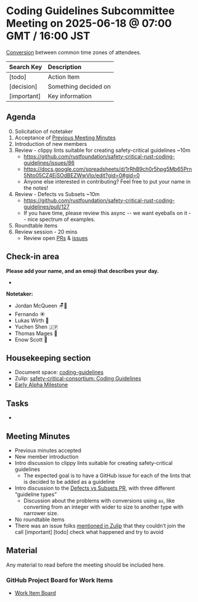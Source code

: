 # Coding Guidelines Subcommittee Meeting on 2025-06-18 @ 07:00 GMT / 16:00 JST

[Conversion](https://www.worldtimebuddy.com/?qm=1&lid=2643743,683506,5128581,1850147&h=2643743&date=2025-6-18&sln=8-9&hf=1) between common time zones of attendees.

| Search Key | Description |
| :---- | :---- |
| \[todo\] | Action Item |
| \[decision\] | Something decided on |
| \[important\] | Key information |

## Agenda

0. Solicitation of notetaker
1. Acceptance of [Previous Meeting Minutes](https://github.com/rustfoundation/safety-critical-rust-consortium/blob/main/subcommittee/coding-guidelines/meetings/2025-06-10/minutes.md)
2. Introduction of new members
3. Review - clippy lints suitable for creating safety-critical guidelines ~10m
   * https://github.com/rustfoundation/safety-critical-rust-coding-guidelines/issues/86
   * https://docs.google.com/spreadsheets/d/1rRhB9ch0r5hpg5Mb65Prn5Nto05CZ4EjSOdBEZWwVIo/edit?gid=0#gid=0
   * Anyone else interested in contributing? Feel free to put your name in the notes!
4. Review - Defects vs Subsets ~10m
   * https://github.com/rustfoundation/safety-critical-rust-coding-guidelines/pull/127
   * If you have time, please review this async -- we want eyeballs on it -- nice spectrum of examples.
5. Roundtable items
6. Review session - 20 mins
   * Review open [PRs](https://github.com/rustfoundation/safety-critical-rust-coding-guidelines/pulls) & [issues](https://github.com/rustfoundation/safety-critical-rust-coding-guidelines/issues)

## Check-in area

**Please add your name, and an emoji that describes your day.**

* 

**Notetaker:**

* Jordan McQueen 🪑🤡
* Fernando ☀️
* Lukas Wirth 🙂
* Yuchen Shen 🇯🇵
* Thomas Mages 🎉
* Enow Scott 🙂

## Housekeeping section

* Document space: [coding-guidelines](https://github.com/rustfoundation/safety-critical-rust-consortium/tree/main/subcommittee/coding-guidelines)
* Zulip: [safety-critical-consortium: Coding Guidelines](https://rust-lang.zulipchat.com/#narrow/channel/445688-safety-critical-consortium/topic/Coding.20Guidelines)
* [Early Alpha Milestone](https://github.com/rustfoundation/safety-critical-rust-coding-guidelines/milestone/1)

## Tasks

* 

## Meeting Minutes

* Previous minutes accepted
* New member introduction
* Intro discussion to clippy lints suitable for creating safety-critical guidelines
  * The expected goal is to have a GitHub issue for each of the lints that is decided to be added as a guideline
* Intro discussion to the [Defects vs Subsets PR](http://rustfoundation/safety-critical-rust-coding-guidelines#127), with three different “guideline types”
  * Discussion about the problems with conversions using `as`, like converting from an integer with wider to size to another type with narrower size.
* No roundtable items
* There was an issue folks [mentioned in Zulip](https://rust-lang.zulipchat.com/#narrow/channel/445688-safety-critical-consortium/topic/Coding.20Guidelines/near/524642021) that they couldn’t join the call \[important\] \[todo\] check what happened and try to avoid

## Material

Any material to read before the meeting should be included here.

### GitHub Project Board for Work Items

* [Work Item Board](https://github.com/orgs/rustfoundation/projects/1)

